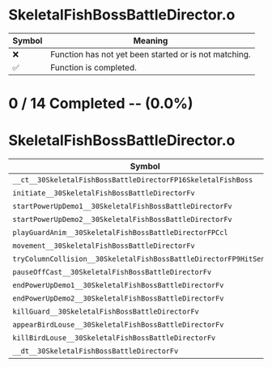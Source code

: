 # SkeletalFishBossBattleDirector.o
| Symbol | Meaning 
| ------------- | ------------- 
| :x: | Function has not yet been started or is not matching. 
| :white_check_mark: | Function is completed. 


# 0 / 14 Completed -- (0.0%)
# SkeletalFishBossBattleDirector.o
| Symbol | Decompiled? |
| ------------- | ------------- |
| `__ct__30SkeletalFishBossBattleDirectorFP16SkeletalFishBoss` | :x: |
| `initiate__30SkeletalFishBossBattleDirectorFv` | :x: |
| `startPowerUpDemo1__30SkeletalFishBossBattleDirectorFv` | :x: |
| `startPowerUpDemo2__30SkeletalFishBossBattleDirectorFv` | :x: |
| `playGuardAnim__30SkeletalFishBossBattleDirectorFPCcl` | :x: |
| `movement__30SkeletalFishBossBattleDirectorFv` | :x: |
| `tryColumnCollision__30SkeletalFishBossBattleDirectorFP9HitSensor` | :x: |
| `pauseOffCast__30SkeletalFishBossBattleDirectorFv` | :x: |
| `endPowerUpDemo1__30SkeletalFishBossBattleDirectorFv` | :x: |
| `endPowerUpDemo2__30SkeletalFishBossBattleDirectorFv` | :x: |
| `killGuard__30SkeletalFishBossBattleDirectorFv` | :x: |
| `appearBirdLouse__30SkeletalFishBossBattleDirectorFv` | :x: |
| `killBirdLouse__30SkeletalFishBossBattleDirectorFv` | :x: |
| `__dt__30SkeletalFishBossBattleDirectorFv` | :x: |
